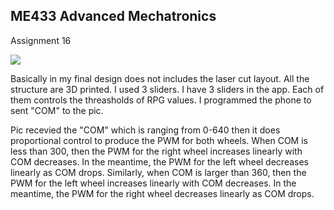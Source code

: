 ME433 Advanced Mechatronics
---------------------------------
Assignment 16

<img src="https://github.com/seanbai2008/ME433_2016/blob/master/HW16/figure/1.png">


Basically in my final design does not includes the laser cut layout. All the structure are 3D printed.
I used 3 sliders. I have 3 sliders in the app. Each of them controls the threasholds of RPG values. I programmed the phone to sent "COM" to the pic.

Pic recevied the "COM" which is ranging from 0-640 then it does proportional control to produce the PWM for both wheels. When COM is less than 300, then the PWM for the right wheel increases linearly with COM decreases. In the meantime, the PWM for the left wheel decreases linearly as COM drops. Similarly, when COM is larger than 360, then the PWM for the left wheel increases linearly with COM decreases. In the meantime, the PWM for the right wheel decreases linearly as COM drops.


